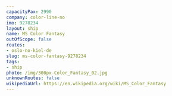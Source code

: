 ```yaml
---
capacityPax: 2990
company: color-line-no
imo: 9278234
layout: ship
name: MS Color Fantasy
outOfScope: false
routes:
- oslo-no-kiel-de
slug: ms-color-fantasy-9278234
tags:
- ship
photo: /img/300px-Color_Fantasy_02.jpg
unknownRoutes: false
wikipediaUrl: https://en.wikipedia.org/wiki/MS_Color_Fantasy
---
```

